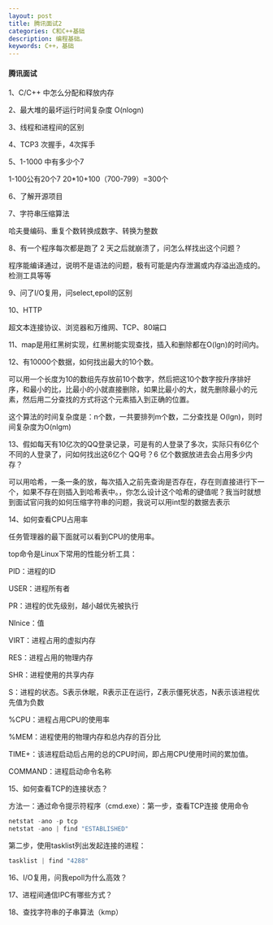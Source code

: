 ```yaml
---
layout: post
title: 腾讯面试2
categories: C和C++基础
description: 编程基础。
keywords: C++，基础
---
```


#### 腾讯面试

1、C/C++ 中怎么分配和释放内存

2、最大堆的最坏运行时间复杂度  O(nlogn)

3、线程和进程间的区别

4、TCP3 次握手，4次挥手

5、1-1000 中有多少个7

1-100公有20个7   20*10+100（700-799）=300个

6、了解开源项目

7、字符串压缩算法

哈夫曼编码、重复个数转换成数字、转换为整数

8、有一个程序每次都是跑了 2 天之后就崩溃了，问怎么样找出这个问题？

程序能编译通过，说明不是语法的问题，极有可能是内存泄漏或内存溢出造成的。检测工具等等

9、问了I/O复用，问select,epoll的区别

10、HTTP

超文本连接协议、浏览器和万维网、TCP、80端口

11、map是用红黑树实现，红黑树能实现查找，插入和删除都在O(lgn)的时间内。

12、有10000个数据，如何找出最大的10个数。

可以用一个长度为10的数组先存放前10个数字，然后把这10个数字按升序排好序，和最小的比，比最小的小就直接删除，如果比最小的大，就先删除最小的元素，然后用二分查找的方式将这个元素插入到正确的位置。

这个算法的时间复杂度是：n个数，一共要排列m个数，二分查找是 O(lgn)，则时间复杂度为O(nlgm)

13、假如每天有10亿次的QQ登录记录，可是有的人登录了多次，实际只有6亿个不同的人登录了，问如何找出这6亿个 QQ号？6 亿个数据放进去会占用多少内存？

可以用哈希，一条一条的放，每次插入之前先查询是否存在，存在则直接进行下一个，如果不存在则插入到哈希表中。，你怎么设计这个哈希的键值呢？我当时就想到面试官问我的如何压缩字符串的问题，我说可以用int型的数据去表示

14、如何查看CPU占用率

任务管理器的最下面就可以看到CPU的使用率。

top命令是Linux下常用的性能分析工具：

PID：进程的ID

USER：进程所有者

PR：进程的优先级别，越小越优先被执行

NInice：值

VIRT：进程占用的虚拟内存

RES：进程占用的物理内存

SHR：进程使用的共享内存

S：进程的状态。S表示休眠，R表示正在运行，Z表示僵死状态，N表示该进程优先值为负数

%CPU：进程占用CPU的使用率

%MEM：进程使用的物理内存和总内存的百分比

TIME+：该进程启动后占用的总的CPU时间，即占用CPU使用时间的累加值。

COMMAND：进程启动命令名称

15、如何查看TCP的连接状态？

方法一：通过命令提示符程序（cmd.exe）：第一步，查看TCP连接 使用命令

```cpp
netstat -ano -p tcp
netstat -ano | find "ESTABLISHED"
```

第二步，使用tasklist列出发起连接的进程：

```cpp
tasklist | find "4288"
```

16、I/O复用，问我epoll为什么高效？

17、进程间通信IPC有哪些方式？

18、查找字符串的子串算法（kmp）